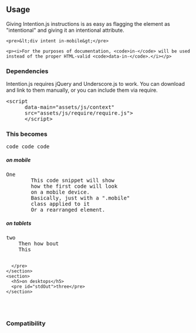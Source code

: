 <article class="equalize" data-pattern="2">
  <h2>Usage</h2>
  <section>
    <p>Giving Intention.js instructions is as easy as flagging the element as "intentional" and giving it an intentional attribute.</p>

    <pre>&lt;div intent in-mobile&gt;</pre>

    <p><i>For the purposes of documentation, <code>in-</code> will be used instead of the proper HTML-valid <code>data-in-</code>.</i></p>
  </section>
  <section>
    <h3>Dependencies</h3>
    <p>Intention.js requires jQuery and Underscore.js to work. You can download and link to them manually, or you can include them via require.</p>
    <pre>&lt;script
      data-main="assets/js/context"
      src="assets/js/require/require.js"&gt;
      &lt;/script&gt;</pre>
  </section>
  <section>
    <h3>This becomes</h3>
    <pre id="input">code code code</pre>
  </section>
  <div id="typesOfManip" class="thirds clearFix" intent in-width in-container in-touch in-touch-class="swipe">
    <section>
      <h5>on mobile</h5>
      <pre id="mobileOut">One
        This code snippet will show
        how the first code will look
        on a mobile device.
        Basically, just with a ".mobile"
        class applied to it
        Or a rearranged element.</pre>
    </section>
    <section>
      <h5>on tablets</h5>
      <pre id="tabletOut">two
	Then how bout
	This














      </pre>
    </section>
    <section>
      <h5>on desktops</h5>
      <pre id="stdOut">three</pre>
    </section>
  </div>
  <article>
    <h3>Compatibility</h3>
    <section></section>
  </article>
</article>
